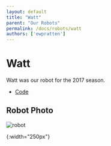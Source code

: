```yaml
---
layout: default
title: "Watt"
parent: "Our Robots"
permalink: /docs/robots/watt
authors: ['ewpratten']
---
```


# Watt
Watt was our robot for the 2017 season.

 - [Code](https://github.com/frc5024/SteamWorks)

## Robot Photo
![robot]

[robot]: /webdocs/assets/img/watt.png
{:width="250px"}